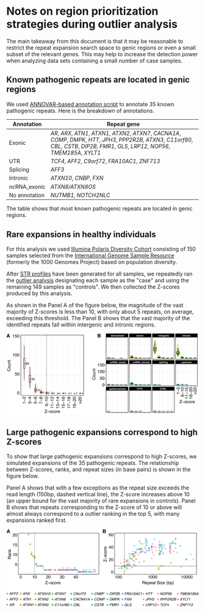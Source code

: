 # Notes on region prioritization strategies during outlier analysis

The main takeaway from this document is that it may be reasonable to
restrict the repeat expansion search space to genic regions or even a small
subset of the relevant genes. This may help to increase the detection power when
analyzing data sets containing a small number of case samples.

## Known pathogenic repeats are located in genic regions

We used [ANNOVAR-based annotation script](08_Annotation.md) to annotate 35 known
pathogenic repeats. Here is the breakdown of annotations.

| Annotation    | Repeat gene                                     |
|---------------|-------------------------------------------------|
| Exonic        | *AR*, *ARX*, *ATN1*, *ATXN1*, *ATXN2*, *ATXN7*, *CACNA1A*, *COMP*, *DMPK*, *HTT*, *JPH3*, *PPP2R2B*, *ATXN3*, *C11orf80*, *CBL*, *CSTB*, *DIP2B*, *FMR1*, *GLS*, *LRP12*, *NOP56*, *TMEM185A*, *XYLT1* |
| UTR           | *TCF4*, *AFF2*, *C9orf72*, *FRA10AC1*, *ZNF713* |
| Splicing      | *AFF3*                                          |
| Intronic      | *ATXN10*, *CNBP*, *FXN*                         |
| ncRNA\_exonic | *ATXN8/ATXN8OS*                                 |
| No annotation | *NUTMB1*, *NOTCH2NLC*                           |

The table shows that most known pathogenic repeats are located in genic regions.

## Rare expansions in healthy individuals

For this analysis we used [Illumina Polaris Diversity Cohort](https://github.com/Illumina/Polaris/wiki/HiSeqX-Diversity-Cohort)
consisting of 150 samples selected from the [International Genome Sample Resource](https://www.internationalgenome.org/)
(formerly the 1000 Genomes Project) based on population diversity.

After [STR profiles](05_Computing_profiles.md) have been generated for all
samples, we repeatedly ran the [outlier analysis](04_Outlier_quickstart.md)
designating each sample as the "case" and using the remaining 149 samples as
"controls". We then collected the Z-scores produced by this analysis.

As shown in the Panel A of the figure below, the magnitude of the vast
majority of Z-scores is less than 10, with only about 5 repeats, on average,
exceeding this threshold. The Panel B shows that the vast majority of the
identified repeats fall within intergenic and intronic regions.

![PolarisRepeats](./images/zscores-in-controls.png)

## Large pathogenic expansions correspond to high Z-scores

To show that large pathogenic expansions correspond to high Z-scores, we
simulated expansions of the 35 pathogenic repeats. The relationship between
Z-scores, ranks, and repeat sizes (in base pairs) is shown in the figure below.

Panel A shows that with a few exceptions as the repeat size exceeds the read
length (150bp, dashed vertical line), the Z-score increases above 10 (an upper
bound for the vast majority of rare expansions in controls). Panel B shows that
repeats corresponding to the Z-score of 10 or above will almost always
correspond to a outlier ranking in the top 5, with many expansions ranked first. 

![SimulatedRepeats](./images/zscores-ranks-sizes.png)

